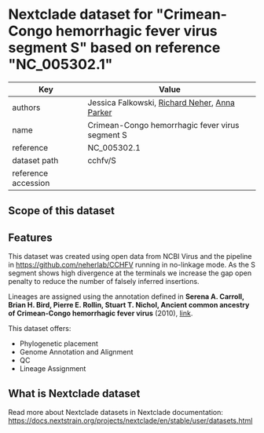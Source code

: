 # Nextclade dataset for "Crimean-Congo hemorrhagic fever virus segment S" based on reference "NC_005302.1"

| Key                 | Value                                                                                                   |
| ------------------- | ------------------------------------------------------------------------------------------------------- |
| authors             | Jessica Falkowski, [Richard Neher](https://neherlab.org), [Anna Parker](https://github.com/anna-parker) |
| name                | Crimean-Congo hemorrhagic fever virus segment S                                                         |
| reference           | NC_005302.1                                                                                             |
| dataset path        | cchfv/S                                                                                          |
| reference accession |                                                                                                         |

## Scope of this dataset

## Features

This dataset was created using open data from NCBI Virus and the pipeline in https://github.com/neherlab/CCHFV running in no-linkage mode. As the S segment shows high divergence at the terminals we increase the gap open penalty to reduce the number of falsely inferred insertions. 

Lineages are assigned using the annotation defined in __Serena A. Carroll, Brian H. Bird, Pierre E. Rollin, Stuart T. Nichol,
Ancient common ancestry of Crimean-Congo hemorrhagic fever virus__ (2010), [link](https://doi.org/10.1016/j.ympev.2010.01.006).

This dataset offers:

- Phylogenetic placement
- Genome Annotation and Alignment
- QC
- Lineage Assignment

## What is Nextclade dataset

Read more about Nextclade datasets in Nextclade documentation: https://docs.nextstrain.org/projects/nextclade/en/stable/user/datasets.html
